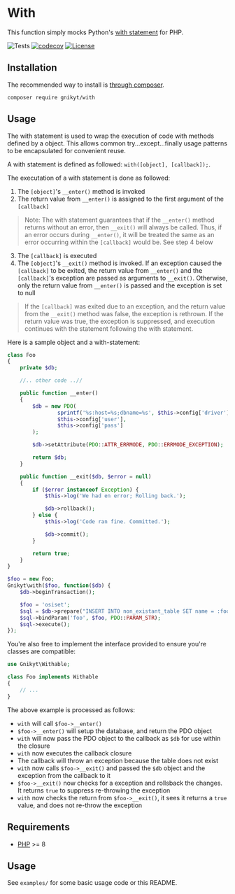 # With

This function simply mocks Python's [with statement](http://docs.python.org/release/2.5.3/ref/with.html) for PHP.

![Tests](https://github.com/gnikyt/with/workflows/Package%20Test/badge.svg?branch=master)
[![codecov](https://codecov.io/gh/gnikyt/with/branch/master/graph/badge.svg?token=qqUuLItqJj)](https://codecov.io/gh/gnikyt/with)
[![License](https://poser.pugx.org/gnikyt/with/license)](https://packagist.org/packages/gnikyt/with)

## Installation

The recommended way to install is [through composer](http://packagist.org).

    composer require gnikyt/with

## Usage

The with statement is used to wrap the execution of code with methods defined by a object. This allows common try...except...finally usage patterns to be encapsulated for convenient reuse.

A with statement is defined as followed: `with([object], [callback]);`.

The executation of a with statement is done as followed:

1. The `[object]`'s `__enter()` method is invoked
2. The return value from `__enter()` is assigned to the first argument of the `[callback]`
> Note: The with statement guarantees that if the `__enter()` method returns without an error, then `__exit()` will always be called. Thus, if an error occurs during `__enter()`, it will be treated the same as an error occurring within the `[callback]` would be. See step 4 below
3. The `[callback]` is executed
4. The `[object]`'s `__exit()` method is invoked. If an exception caused the `[callback]` to be exited, the return value from `__enter()` and the `[callback]`'s exception are passed as arguments to `__exit()`. Otherwise, only the return value from `__enter()` is passed and the exception is set to null
> If the `[callback]` was exited due to an exception, and the return value from the `__exit()` method was false, the exception is rethrown. If the return value was true, the exception is suppressed, and execution continues with the statement following the with statement.

Here is a sample object and a with-statement:

```php
class Foo
{
    private $db;

    //.. other code ..//

    public function __enter()
    {
        $db = new PDO(
                sprintf('%s:host=%s;dbname=%s', $this->config['driver'], $this->config['host'], $this->config['db']),
                $this->config['user'],
                $this->config['pass']
        );

        $db->setAttribute(PDO::ATTR_ERRMODE, PDO::ERRMODE_EXCEPTION);

        return $db;
    }

    public function __exit($db, $error = null)
    {
        if ($error instanceof Exception) {
            $this->log('We had en error; Rolling back.');

            $db->rollback();
        } else {
            $this->log('Code ran fine. Committed.');

            $db->commit();
        }

        return true;
    }
}

$foo = new Foo;
Gnikyt\with($foo, function($db) {
    $db->beginTransaction();

    $foo = 'osiset';
    $sql = $db->prepare("INSERT INTO non_existant_table SET name = :foo");
    $sql->bindParam('foo', $foo, PDO::PARAM_STR);
    $sql->execute();
});
```

You're also free to implement the interface provided to ensure you're classes are compatible:

```php
use Gnikyt\Withable;

class Foo implements Withable
{
    // ...
}
```

The above example is processed as follows:

+ `with` will call `$foo->__enter()`
+ `$foo->__enter()` will setup the database, and return the PDO object
+ `with` will now pass the PDO object to the callback as `$db` for use within the closure
+ `with` now executes the callback closure
+ The callback will throw an exception because the table does not exist
+ `with` now calls `$foo->__exit()` and passed the `$db` object and the exception from the callback to it
+ `$foo->__exit()` now checks for a exception and rollsback the changes. It returns `true` to suppress re-throwing the
exception
+ `with` now checks the return from `$foo->__exit()`, it sees it returns a `true` value, and does not re-throw the
exception

## Requirements

- [PHP](http://php.net) >= 8

## Usage

See `examples/` for some basic usage code or this README.